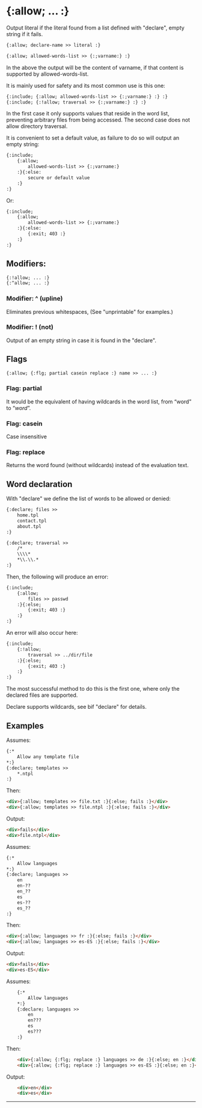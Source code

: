 {:allow; ... :}
===================================

Output literal if the literal found from a list defined with "declare", empty string if it fails.

```html
{:allow; declare-name >> literal :}

{:allow; allowed-words-list >> {:;varname:} :}
```
In the above the output will be the content of varname, if that content is supported by allowed-words-list.

It is mainly used for safety and its most common use is this one:

```html
{:include; {:allow; allowed-words-list >> {:;varname:} :} :}
{:include; {:!allow; traversal >> {:;varname:} :} :}
```

In the first case it only supports values that reside in the word list, preventing arbitrary files from being accessed. The second case does not allow directory traversal.

It is convenient to set a default value, as failure to do so will output an empty string:

```html
{:include;
    {:allow;
        allowed-words-list >> {:;varname:}
    :}{:else:
        secure or default value
    :}
:}
```

Or:

```html
{:include;
    {:allow;
        allowed-words-list >> {:;varname:}
    :}{:else:
        {:exit; 403 :}
    :}
:}
```

Modifiers:
----------

```html
{:!allow; ... :}
{:^allow; ... :}
```

### Modifier: ^ (upline)

Eliminates previous whitespaces, (See "unprintable" for examples.)

### Modifier: ! (not)

Output of an empty string in case it is found in the "declare".

Flags
-----

```html
{:allow; {:flg; partial casein replace :} name >> ... :}
```

### Flag: partial

It would be the equivalent of having wildcards in the word list, from “word” to “*word*”.

### Flag: casein

Case insensitive

### Flag: replace

Returns the word found (without wildcards) instead of the evaluation text.

Word declaration
----------------

With "declare" we define the list of words to be allowed or denied:

```html
{:declare; files >>
    home.tpl
    contact.tpl
    about.tpl
:}

{:declare; traversal >>
    /*
    \\\\*
    *\\.\\.*
:}
```

Then, the following will produce an error:

```html
{:include;
    {:allow;
        files >> passwd
    :}{:else;
        {:exit; 403 :}
    :}
:}
```

An error will also occur here:

```html
{:include;
    {:!allow;
        traversal >> ../dir/file
    :}{:else;
        {:exit; 403 :}
    :}
:}
```

The most successful method to do this is the first one, where only the declared files are supported.

Declare supports wildcards, see bif "declare" for details.

Examples
--------

Assumes:

```html
{:*
    Allow any template file
*:}
{:declare; templates >>
    *.ntpl
:}
```

Then:

```html
<div>{:allow; templates >> file.txt :}{:else; fails :}</div>
<div>{:allow; templates >> file.ntpl :}{:else; fails :}</div>
```

Output:

```html
<div>fails</div>
<div>file.ntpl</div>
```

Assumes:

```html
{:*
    Allow languages
*:}
{:declare; languages >>
    en
    en-??
    en_??
    es
    es-??
    es_??
:}
```

Then:

```html
<div>{:allow; languages >> fr :}{:else; fails :}</div>
<div>{:allow; languages >> es-ES :}{:else; fails :}</div>
```

Output:

```html
<div>fails</div>
<div>es-ES</div>
```

Assumes:

```html
    {:*
        Allow languages
    *:}
    {:declare; languages >>
        en
        en???
        es
        es???
    :}
```

Then:

```html
    <div>{:allow; {:flg; replace :} languages >> de :}{:else; en :}</div>
    <div>{:allow; {:flg; replace :} languages >> es-ES :}{:else; en :}</div>
```

Output:

```html
    <div>en</div>
    <div>es</div>
```

---
